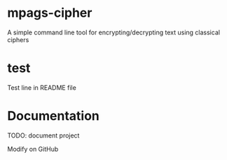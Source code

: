 # mpags-cipher
A simple command line tool for encrypting/decrypting text using classical ciphers
# test
Test line in README file
# Documentation
TODO: document project

Modify on GitHub
